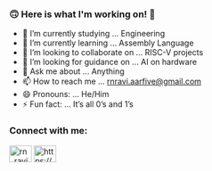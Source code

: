 ### 🙃 Here is what I'm working on! 👾 




- 🔭 I’m currently studying ... Engineering 
- 🌱 I’m currently learning ... Assembly Language
- 👯 I’m looking to collaborate on ... RISC-V projects
- 🤔 I’m looking for guidance on  ... AI on hardware 
- 💬 Ask me about ... Anything
- 📫 How to reach me ... rnravi.aarfive@gmail.com
- 😄 Pronouns: ... He/Him
- ⚡ Fun fact: ... It’s all 0’s and 1’s

<h3 align="left">Connect with me:</h3>
<p align="left">
<a href="https://twitter.com/rn_ravi_" target="blank"><img align="center" src="https://raw.githubusercontent.com/rahuldkjain/github-profile-readme-generator/master/src/images/icons/Social/twitter.svg" alt="rn_ravi_" height="30" width="40" /></a>
<a href="https://linkedin.com/in/rnravi" target="blank"><img align="center" src="https://raw.githubusercontent.com/rahuldkjain/github-profile-readme-generator/master/src/images/icons/Social/linked-in-alt.svg" alt="https://www.linkedin.com/in/firos-k-32193116b/" height="30" width="40" /></a>
</p>
